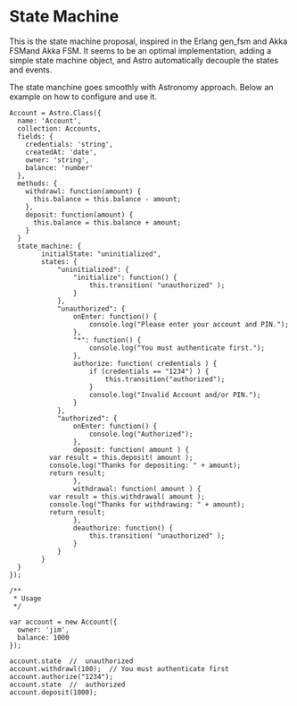 State Machine
=============

This is the state machine proposal, inspired in the Erlang gen_fsm and Akka
FSMand Akka FSM.
It seems to be an optimal implementation, adding a simple state machine object, 
and Astro automatically decouple the states and events. 

The state manchine goes smoothly with Astronomy approach. 
Below an example on how to configure and use it.

```
Account = Astro.Class({
  name: 'Account',
  collection: Accounts,
  fields: {
    credentials: 'string',
    createdAt: 'date',
    owner: 'string',
    balance: 'number'
  },
  methods: {
    withdrawl: function(amount) {
      this.balance = this.balance - amount;
    },
    deposit: function(amount) {
      this.balance = this.balance + amount;
    }
  }
  state_machine: {
		initialState: "uninitialized",
		states: {
			"uninitialized": {
				"initialize": function() {
					this.transition( "unauthorized" );
				}
			},
			"unauthorized": {
				onEnter: function() {
					console.log("Please enter your account and PIN.");
				},
				"*": function() {
					console.log("You must authenticate first.");
				},
				authorize: function( credentials ) {
					if (credentials == "1234") ) {
						this.transition("authorized");
					}
					console.log("Invalid Account and/or PIN.");
				}
			},
			"authorized": {
				onEnter: function() {
					console.log("Authorized");
				},
				deposit: function( amount ) {
          var result = this.deposit( amount );
          console.log("Thanks for depositing: " + amount);
          return result;
				},
				withdrawal: function( amount ) {
          var result = this.withdrawal( amount );
          console.log("Thanks for withdrawing: " + amount);
          return result;
				},
				deauthorize: function() {
					this.transition( "unauthorized" );
				}
			}
		}
  }
});

/**
 * Usage
 */

var account = new Account({
  owner: 'jim',
  balance: 1000
});

account.state  //  unauthorized
account.withdrawl(100);  // You must authenticate first
account.authorize("1234");
account.state  //  authorized
account.deposit(1000);


